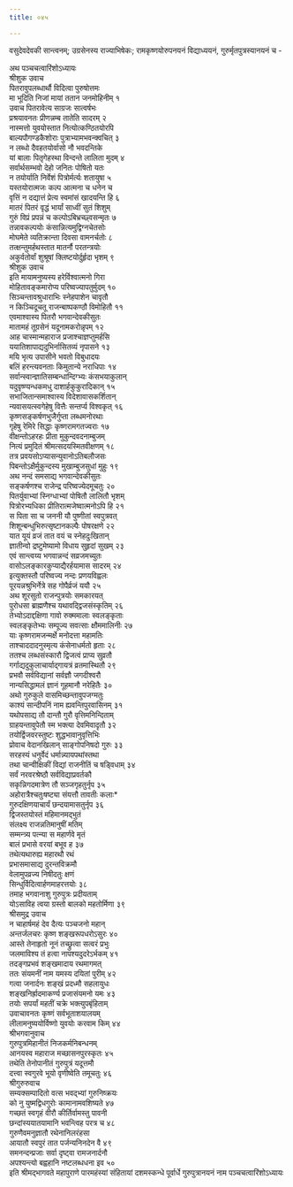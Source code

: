 ```yaml
---
title: ०४५

---
```

वसुदेवदेवकी सान्त्वनम्; उग्रसेनस्य राज्याभिषेकः; रामकृष्णयोरुपनयनं विद्याध्ययनं, गुरुर्मृतपुत्रस्यानयनं च -  
  
अथ पञ्चचत्वारिंशोऽध्यायः  
श्रीशुक उवाच  
पितरावुपलब्धार्थौ विदित्वा पुरुषोत्तमः  
मा भूदिति निजां मायां ततान जनमोहिनीम् १  
उवाच पितरावेत्य साग्रजः सात्वर्षभः  
प्रश्रयावनतः प्रीणन्नम्ब तातेति सादरम् २  
नास्मत्तो युवयोस्तात नित्योत्कण्ठितयोरपि  
बाल्यपौगण्डकैशोराः पुत्राभ्यामभवन्क्वचित् ३  
न लब्धो दैवहतयोर्वासो नौ भवदन्तिके  
यां बालाः पितृगेहस्था विन्दन्ते लालिता मुदम् ४  
सर्वार्थसम्भवो देहो जनितः पोषितो यतः  
न तयोर्याति निर्वेशं पित्रोर्मर्त्यः शतायुषा ५  
यस्तयोरात्मजः कल्प आत्मना च धनेन च  
वृत्तिं न दद्यात्तं प्रेत्य स्वमांसं खादयन्ति हि ६  
मातरं पितरं वृद्धं भार्यां साध्वीं सुतं शिशुम्  
गुरुं विप्रं प्रपन्नं च कल्पोऽबिभ्रच्छ्वसन्मृतः ७  
तन्नावकल्पयोः कंसान्नित्यमुद्विग्नचेतसोः  
मोघमेते व्यतिक्रान्ता दिवसा वामनर्चतोः ८  
तत्क्षन्तुमर्हथस्तात मातर्नौ परतन्त्रयोः  
अकुर्वतोर्वां शुश्रूषां क्लिष्टयोर्दुर्हृदा भृशम् ९  
श्रीशुक उवाच  
इति मायामनुष्यस्य हरेर्विश्वात्मनो गिरा  
मोहितावङ्कमारोप्य परिष्वज्यापतुर्मुदम् १०  
सिञ्चन्तावश्रुधाराभिः स्नेहपाशेन चावृतौ  
न किञ्चिदूचतू राजन्बाष्पकण्ठौ विमोहितौ ११  
एवमाश्वास्य पितरौ भगवान्देवकीसुतः  
मातामहं तूग्रसेनं यदूनामकरोन्नृपम् १२  
आह चास्मान्महाराज प्रजाश्चाज्ञप्तुमर्हसि  
ययातिशापाद्यदुभिर्नासितव्यं नृपासने १३  
मयि भृत्य उपासीने भवतो विबुधादयः  
बलिं हरन्त्यवनताः किमुतान्ये नराधिपाः १४  
सर्वान्स्वान्ज्ञातिसम्बन्धान्दिग्भ्यः कंसभयाकुलान्  
यदुवृष्ण्यन्धकमधु दाशार्हकुकुरादिकान् १५  
सभाजितान्समाश्वास्य विदेशावासकर्शितान्  
न्यवासयत्स्वगेहेषु वित्तैः सन्तर्प्य विश्वकृत् १६  
कृष्णसङ्कर्षणभुजैर्गुप्ता लब्धमनोरथाः  
गृहेषु रेमिरे सिद्धाः कृष्णरामगतज्वराः १७  
वीक्षन्तोऽहरहः प्रीता मुकुन्दवदनाम्बुजम्  
नित्यं प्रमुदितं श्रीमत्सदयस्मितवीक्षणम् १८  
तत्र प्रवयसोऽप्यासन्युवानोऽतिबलौजसः  
पिबन्तोऽक्षैर्मुकुन्दस्य मुखाम्बुजसुधां मुहुः १९  
अथ नन्दं समसाद्य भगवान्देवकीसुतः  
सङ्कर्षणश्च राजेन्द्र परिष्वज्येदमूचतुः २०  
पितर्युवाभ्यां स्निग्धाभ्यां पोषितौ लालितौ भृशम्  
पित्रोरभ्यधिका प्रीतिरात्मजेष्वात्मनोऽपि हि २१  
स पिता सा च जननी यौ पुष्णीतां स्वपुत्रवत्  
शिशून्बन्धुभिरुत्सृष्टानकल्पैः पोषरक्षणे २२  
यात यूयं व्रजं तात वयं च स्नेहदुःखितान्  
ज्ञातीन्वो द्रष्टुमेष्यामो विधाय सुहृदां सुखम् २३  
एवं सान्त्वय्य भगवान्नन्दं सव्रजमच्युतः  
वासोऽलङ्कारकुप्याद्यैरर्हयामास सादरम् २४  
इत्युक्तस्तौ परिष्वज्य नन्दः प्रणयविह्वलः  
पूरयन्नश्रुभिर्नेत्रे सह गोपैर्व्रजं ययौ २५  
अथ शूरसुतो राजन्पुत्रयोः समकारयत्  
पुरोधसा ब्राह्मणैश्च यथावद्द्विजसंस्कृतिम् २६  
तेभ्योऽदाद्दक्षिणा गावो रुक्ममालाः स्वलङ्कृताः  
स्वलङ्कृतेभ्यः सम्पूज्य सवत्साः क्षौममालिनीः २७  
याः कृष्णरामजन्मर्क्षे मनोदत्ता महामतिः  
ताश्चाददादनुस्मृत्य कंसेनाधर्मतो हृताः २८  
ततश्च लब्धसंस्कारौ द्विजत्वं प्राप्य सुव्रतौ  
गर्गाद्यदुकुलाचार्याद्गायत्रं व्रतमास्थितौ २९  
प्रभवौ सर्वविद्यानां सर्वज्ञौ जगदीश्वरौ  
नान्यसिद्धामलं ज्ञानं गूहमानौ नरेहितैः ३०  
अथो गुरुकुले वासमिच्छन्तावुपजग्मतुः  
काश्यं सान्दीपनिं नाम ह्यवन्तिपुरवासिनम् ३१  
यथोपसाद्य तौ दान्तौ गुरौ वृत्तिमनिन्दिताम्  
ग्राहयन्तावुपेतौ स्म भक्त्या देवमिवादृतौ ३२  
तयोर्द्विजवरस्तुष्टः शुद्धभावानुवृत्तिभिः  
प्रोवाच वेदानखिलान् साङ्गोपनिषदो गुरुः ३३  
सरहस्यं धनुर्वेदं धर्मान्न्यायपथांस्तथा  
तथा चान्वीक्षिकीं विद्यां राजनीतिं च षड्विधाम् ३४  
सर्वं नरवरश्रेष्ठौ सर्वविद्याप्रवर्तकौ  
सकृन्निगदमात्रेण तौ सञ्जगृहतुर्नृप ३५  
अहोरात्रैश्चतुःषष्ट्या संयत्तौ तावतीः कलाः*  
गुरुदक्षिणयाचार्यं छन्दयामासतुर्नृप ३६  
द्विजस्तयोस्तं महिमानमद्भुतं  
संलक्ष्य राजन्नतिमानुषीं मतिम्  
सम्मन्त्र्य पत्न्या स महार्णवे मृतं  
बालं प्रभासे वरयां बभूव ह ३७  
तथेत्यथारुह्य महारथौ रथं  
प्रभासमासाद्य दुरन्तविक्रमौ  
वेलामुपव्रज्य निषीदतुः क्षणं  
सिन्धुर्विदित्वार्हणमाहरत्तयोः ३८  
तमाह भगवानाशु गुरुपुत्रः प्रदीयताम्  
योऽसाविह त्वया ग्रस्तो बालको महतोर्मिणा ३९  
श्रीसमुद्र उवाच  
न चाहार्षमहं देव दैत्यः पञ्चजनो महान्  
अन्तर्जलचरः कृष्ण शङ्खरूपधरोऽसुरः ४०  
आस्ते तेनाहृतो नूनं तच्छ्रुत्वा सत्वरं प्रभुः  
जलमाविश्य तं हत्वा नापश्यदुदरेऽर्भकम् ४१  
तदङ्गप्रभवं शङ्खमादाय रथमागमत्  
ततः संयमनीं नाम यमस्य दयितां पुरीम् ४२  
गत्वा जनार्दनः शङ्खं प्रदध्मौ सहलायुधः  
शङ्खनिर्ह्रादमाकर्ण्य प्रजासंयमनो यमः ४३  
तयोः सपर्यां महतीं चक्रे भक्त्युपबृंहिताम्  
उवाचावनतः कृष्णं सर्वभूताशयालयम्  
लीलामनुष्ययोर्विष्णो युवयोः करवाम किम् ४४  
श्रीभगवानुवाच  
गुरुपुत्रमिहानीतं निजकर्मनिबन्धनम्  
आनयस्व महाराज मच्छासनपुरस्कृतः ४५  
तथेति तेनोपानीतं गुरुपुत्रं यदूत्तमौ  
दत्त्वा स्वगुरवे भूयो वृणीष्वेति तमूचतुः ४६  
श्रीगुरुरुवाच  
सम्यक्सम्पादितो वत्स भवद्भ्यां गुरुनिष्क्रयः  
को नु युष्मद्विधगुरोः कामानामवशिष्यते ४७  
गच्छतं स्वगृहं वीरौ कीर्तिर्वामस्तु पावनी  
छन्दांस्ययातयामानि भवन्त्विह परत्र च ४८  
गुरुणैवमनुज्ञातौ रथेनानिलरंहसा  
आयातौ स्वपुरं तात पर्जन्यनिनदेन वै ४९  
समनन्दन्प्रजाः सर्वा दृष्ट्वा रामजनार्दनौ  
अपश्यन्त्यो बह्वहानि नष्टलब्धधना इव ५०  
इति श्रीमद्भागवते महापुराणे पारमहंस्यां संहितायां दशमस्कन्धे पूर्वार्धे गुरुपुत्रानयनं नाम पञ्चचत्वारिंशोऽध्यायः